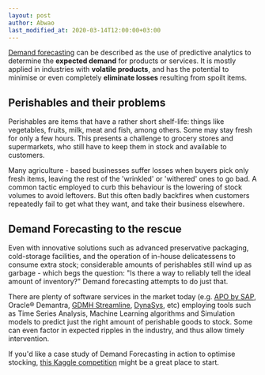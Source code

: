 ```yaml
---
layout: post
author: Abwao
last_modified_at: 2020-03-14T12:00:00+03:00
---
```

[Demand forecasting](https://en.wikipedia.org/wiki/Demand_forecasting) can be described as the use of predictive analytics to determine the **expected demand** for products or services. It is mostly applied in industries with **volatile products**, and has the potential to minimise or even completely **eliminate losses** resulting from spoilt items.

## Perishables and their problems
Perishables are items that have a rather short shelf-life: things like vegetables, fruits, milk, meat and fish, among others. Some may stay fresh for only a few hours. This presents a challenge to grocery stores and supermarkets, who still have to keep them in stock and available to customers.

Many agriculture - based businesses suffer losses when buyers pick only fresh items, leaving the rest of the 'wrinkled' or 'withered' ones to go bad. A common tactic employed to curb this behaviour is the lowering of stock volumes to avoid leftovers. But this often badly backfires when customers repeatedly fail to get what they want, and take their business elsewhere.

## Demand Forecasting to the rescue 
Even with innovative solutions such as advanced preservative packaging, cold-storage facilities, and the operation of in-house delicatessens to consume extra stock; considerable amounts of perishables still wind up as garbage - which begs the question: "Is there a way to reliably tell the ideal amount of inventory?" Demand forecasting attempts to do just that.

There are plenty of software services in the market today (e.g. [APO by SAP](https://blogs.sap.com/2015/09/27/sap-apo-general-overview/), Oracle® Demantra, [GDMH Streamline](https://gmdhsoftware.com/demand-planning-software?utm_source=capterra), [DynaSys](https://www.dys.com/demand-planning), etc) employing tools such as Time Series Analysis, Machine Learning algorithms and Simulation models to predict just the right amount of perishable goods to stock. Some can even factor in expected ripples in the industry, and thus allow timely intervention. 

If you'd like a case study of Demand Forecasting in action to optimise stocking, [this Kaggle competition](https://www.kaggle.com/c/favorita-grocery-sales-forecasting) might be a great place to start.